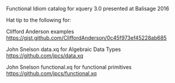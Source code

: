 Functional Idiom catalog for xquery 3.0
presented at Balisage 2016

Hat tip to the following for:

Clifford Anderson examples
https://gist.github.com/CliffordAnderson/0c45f973ef45228ab685

John Snelson data.xq for Algebraic Data Types
https://github.com/jpcs/data.xq

John Snelson functional.xq for functional primitives
https://github.com/jpcs/functional.xq
